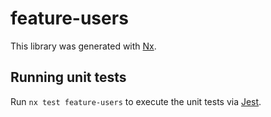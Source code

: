 # feature-users

This library was generated with [Nx](https://nx.dev).

## Running unit tests

Run `nx test feature-users` to execute the unit tests via [Jest](https://jestjs.io).
